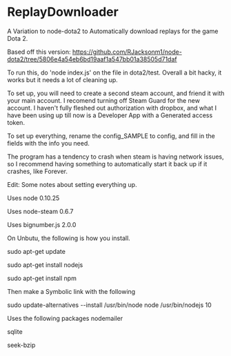 # ReplayDownloader
A Variation to node-dota2 to Automatically download replays for the game Dota 2.

Based off this version:
https://github.com/RJacksonm1/node-dota2/tree/5806e4a54eb6bd19aaf1a547bb01a38505d71daf

To run this, do 'node index.js' on the file in dota2/test. Overall a bit hacky, it works but it needs a lot of cleaning up. 

To set up, you will need to create a second steam account, and friend it with your main account. I recomend turning off Steam Guard for the new account. I haven't fully fleshed out authorization with dropbox, and what I have been using up till now is a Developer App with a Generated access token. 

To set up everything, rename the config_SAMPLE to config, and fill in the fields with the info you need.

The program has a tendency to crash when steam is having network issues, so I recommend having something to automatically start it back up if it crashes, like Forever.

Edit: Some notes about setting everything up.

Uses node 0.10.25

Uses node-steam 0.6.7

Uses bignumber.js 2.0.0



On Unbutu, the following is how you install.

sudo apt-get update

sudo apt-get install nodejs

sudo apt-get install npm


Then make a Symbolic link with the following

sudo update-alternatives --install /usr/bin/node node /usr/bin/nodejs 10

Uses the following packages
nodemailer

sqlite

seek-bzip
